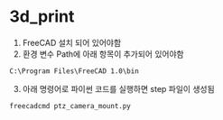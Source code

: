 # 3d_print

1. FreeCAD 설치 되어 있어야함
2. 환경 변수 Path에 아래 항목이 추가되어 있어야함
```
C:\Program Files\FreeCAD 1.0\bin
```
3. 아래 명령어로 파이썬 코드를 실행하면 step 파일이 생성됨
```
freecadcmd ptz_camera_mount.py
```